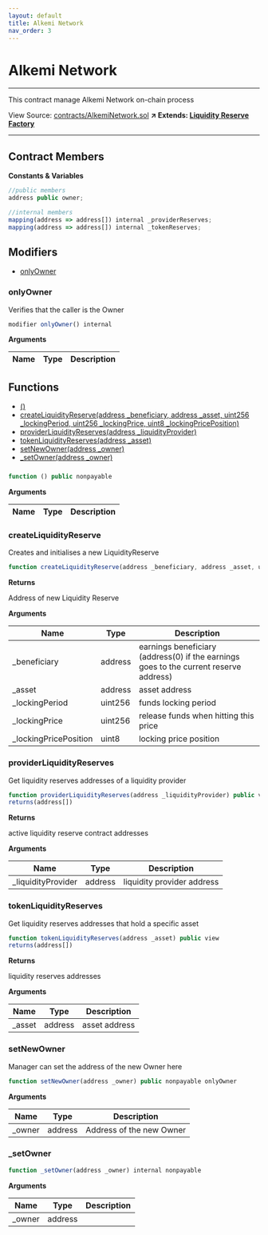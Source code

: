 ```yaml
---
layout: default
title: Alkemi Network
nav_order: 3
---
```


# Alkemi Network
---
This contract manage Alkemi Network on-chain process

View Source: [contracts/AlkemiNetwork.sol](https://github.com/project-alkemi/alkemi-protocol/blob/master/contracts/AlkemiNetwork.sol)
**↗ Extends: [Liquidity Reserve Factory](LiquidityReserveFactory.md)**

---

## Contract Members
**Constants & Variables**

```js
//public members
address public owner;

//internal members
mapping(address => address[]) internal _providerReserves;
mapping(address => address[]) internal _tokenReserves;

```

## Modifiers

- [onlyOwner](#onlyowner)

### onlyOwner

Verifies that the caller is the Owner

```js
modifier onlyOwner() internal
```

**Arguments**

| Name        | Type           | Description  |
| ------------- |------------- | -----|

## Functions

- [()](#)
- [createLiquidityReserve(address _beneficiary, address _asset, uint256 _lockingPeriod, uint256 _lockingPrice, uint8 _lockingPricePosition)](#createliquidityreserve)
- [providerLiquidityReserves(address _liquidityProvider)](#providerliquidityreserves)
- [tokenLiquidityReserves(address _asset)](#tokenliquidityreserves)
- [setNewOwner(address _owner)](#setnewowner)
- [_setOwner(address _owner)](#_setowner)

###

```js
function () public nonpayable
```

**Arguments**

| Name        | Type           | Description  |
| ------------- |------------- | -----|

### createLiquidityReserve

Creates and initialises a new LiquidityReserve

```js
function createLiquidityReserve(address _beneficiary, address _asset, uint256 _lockingPeriod, uint256 _lockingPrice, uint8 _lockingPricePosition) public nonpayable
```

**Returns**

Address of new Liquidity Reserve

**Arguments**

| Name        | Type           | Description  |
| ------------- |------------- | -----|
| _beneficiary | address | earnings beneficiary (address(0) if the earnings goes to the current reserve address) |
| _asset | address | asset address |
| _lockingPeriod | uint256 | funds locking period |
| _lockingPrice | uint256 | release funds when hitting this price |
| _lockingPricePosition | uint8 | locking price position |

### providerLiquidityReserves

Get liquidity reserves addresses of a liquidity provider

```js
function providerLiquidityReserves(address _liquidityProvider) public view
returns(address[])
```

**Returns**

active liquidity reserve contract addresses

**Arguments**

| Name        | Type           | Description  |
| ------------- |------------- | -----|
| _liquidityProvider | address | liquidity provider address |

### tokenLiquidityReserves

Get liquidity reserves addresses that hold a specific asset

```js
function tokenLiquidityReserves(address _asset) public view
returns(address[])
```

**Returns**

liquidity reserves addresses

**Arguments**

| Name        | Type           | Description  |
| ------------- |------------- | -----|
| _asset | address | asset address |

### setNewOwner

Manager can set the address of the new Owner here

```js
function setNewOwner(address _owner) public nonpayable onlyOwner
```

**Arguments**

| Name        | Type           | Description  |
| ------------- |------------- | -----|
| _owner | address | Address of the new Owner |

### _setOwner

```js
function _setOwner(address _owner) internal nonpayable
```

**Arguments**

| Name        | Type           | Description  |
| ------------- |------------- | -----|
| _owner | address |  |
